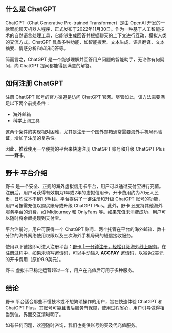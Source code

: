 ## 什么是 ChatGPT

ChatGPT（Chat Generative Pre-trained Transformer）是由 OpenAI 开发的一款智能聊天机器人程序，正式发布于2022年11月30日。作为一种基于人工智能技术的自然语言处理工具，它能够生成回答并根据聊天的上下文进行互动，模拟人类的交流方式。ChatGPT 具备多种功能，如智能搜索、文本生成、语言翻译、文本摘要、情感分析和知识问答等。

简而言之，ChatGPT 是一个能够理解并回答用户问题的智能助手，无论你有何疑问，向 ChatGPT 提问都能得到满意的解答。

## 如何注册 ChatGPT

注册 ChatGPT 账号的官方渠道是访问 ChatGPT 官网。尽管如此，该方法需要满足以下两个前提条件：

- 海外邮箱
- 科学上网工具

这两个条件的实现相对困难，尤其是注册一个国外邮箱通常需要海外手机号码验证，增加了注册的复杂性。

因此，推荐使用一个便捷的平台来快速注册 ChatGPT 账号和升级 ChatGPT Plus——**野卡**。

## 野卡 平台介绍

野卡 是一个安全、正规的海外虚拟信用卡平台，用户可以通过支付宝进行充值。注册后，用户可获得有效期为1年或2年的虚拟信用卡，开卡费用约为70元人民币，日均成本不到1.5毛钱。平台提供了一键注册和升级 ChatGPT 账号的功能，用户可按需充值以购买账号或升级 ChatGPT Plus。此外，野卡 还支持其他海外服务平台的消费，如 Midjourney 和 OnlyFans 等。如果充值未消费成功，用户可以随时将余额提现到支付宝。

平台注册时，用户可获得一个 ChatGPT 账号、两个托管在平台的海外邮箱、数十分钟的海外网络使用权限以及三次海外手机号码的短信接收服务。

使用以下链接即可进入注册平台：[野卡 | 一分钟注册，轻松订阅海外线上服务](https://bit.ly/bewildcard)。在注册过程中，如果未填写邀请码，可以手动输入 **ACCPAY** 邀请码，以减免2美元的开卡费用（原价9.9美元）。

野卡 虚拟卡已稳定运营超过一年，用户在充值后可用于多种服务。

## 结论

野卡 平台适合那些不懂技术或不想繁琐操作的用户，旨在快速体验 ChatGPT 和 ChatGPT Plus。其账号可靠且售后服务有保障，使用过程省心，用户引导做得相当到位，界面交互清晰明了。

如有任何问题，欢迎随时咨询，我们也提供账号购买及代充值服务。
